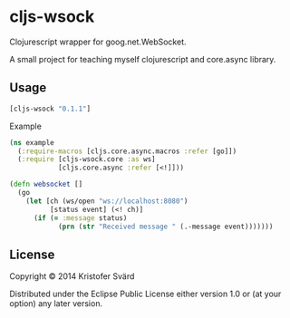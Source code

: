 # cljs-wsock

Clojurescript wrapper for goog.net.WebSocket.

A small project for teaching myself clojurescript and core.async library.

## Usage

```clojure
[cljs-wsock "0.1.1"]
```

Example

```clojure
(ns example
  (:require-macros [cljs.core.async.macros :refer [go]])
  (:require [cljs-wsock.core :as ws]
            [cljs.core.async :refer [<!]]))

(defn websocket []
  (go
    (let [ch (ws/open "ws://localhost:8080")
          [status event] (<! ch)]
      (if (= :message status)
            (prn (str "Received message " (.-message event)))))))
```

## License

Copyright © 2014 Kristofer Svärd

Distributed under the Eclipse Public License either version 1.0 or (at
your option) any later version.
